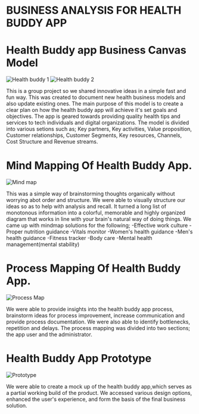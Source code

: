 # BUSINESS ANALYSIS FOR HEALTH BUDDY APP

# Health Buddy app Business Canvas Model
![Health buddy 1](https://user-images.githubusercontent.com/100303051/218985306-2d04ef19-5032-4f65-8a2e-34b9b706746e.PNG)
![Health buddy 2](https://user-images.githubusercontent.com/100303051/218985581-e8bf2dd8-f443-4a09-95d2-84cc23b5379d.PNG)

This is a group project so we shared innovative ideas in a simple fast and fun way.
This was created to document new health business models and also update existing ones.
The main purpose of this model is to create a clear plan on how the health buddy app will achieve it's set goals and objectives.
The app is geared towards providing quality health tips and services to tech individuals and digital organizations.
The model is divided into various setions such as; Key partners, Key activities, Value proposition, Customer relationships, Customer Segments, Key resources, Channels, Cost Structure and Revenue streams.

# Mind Mapping Of Health Buddy App.
![Mind map](https://user-images.githubusercontent.com/100303051/218994501-5f25dba1-fa43-4f52-b762-a06ecb60d8ad.PNG)

This was a simple way of brainstorming thoughts organically without worrying abot order and structure.
We were able to visually structure our ideas so as to help with analysis and recall.
It turned a long list of monotonous information into a colorful, memorable and highly organized diagram that works in line with your brain's natural way of doing things.
We came up with mindmap solutions for the following;
-Effective work culture
-Proper nutrition guidance
-Vitals monitor
-Women's health guidance
-Men's health guidance
-Fitness tracker
-Body care
-Mental health management(mental stability)

# Process Mapping Of Health Buddy App.
![Process Map](https://user-images.githubusercontent.com/100303051/218995618-e73ea728-0c3a-40c7-9034-1832e6b2192e.PNG)

We were able to provide insights into the health buddy app process, brainstorm ideas for process improvement, increase communication and provide process documentation.
We were also able to identify bottlenecks, repetition and delays.
The process mapping was divided into two sections; the app user and the administrator.

# Health Buddy App Prototype
![Prototype](https://user-images.githubusercontent.com/100303051/218999314-6193e35a-7b65-413c-b344-4e2f48d254a9.PNG)

We were able to create a mock up of the health buddy app,which serves as a partial working build of the product.
We accessed various design options, enhanced the user's experience, and form the basis of the final business solution.
